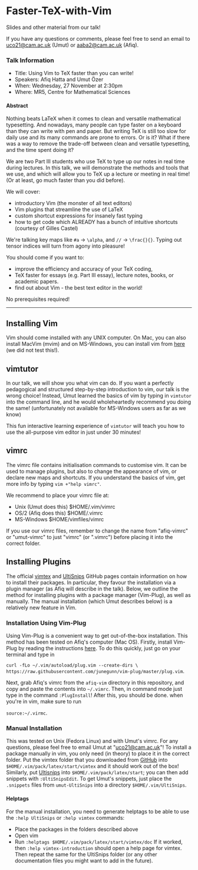 # Faster-TeX-with-Vim
Slides and other material from our talk!

If you have any questions or comments, please feel free to send an email to uco21@cam.ac.uk (Umut) or aaba2@cam.ac.uk (Afiq). 

### Talk Information
*    Title: Using Vim to TeX faster than you can write!
*    Speakers: Afiq Hatta and Umut Özer
*    When: Wednesday, 27 November at 2:30pm
*    Where: MR5, Centre for Mathematical Sciences

#### Abstract

Nothing beats LaTeX when it comes to clean and versatile mathematical typesetting. And nowadays, many people can type faster on a keyboard than they can write with pen and paper. But writing TeX is still too slow for daily use and its many commands are prone to errors. Or is it? What if there was a way to remove the trade-off between clean and versatile typesetting, and the time spent doing it?

We are two Part III students who use TeX to type up our notes in real time during lectures.
In this talk, we will demonstrate the methods and tools that we use, and which will allow you to TeX up a lecture or meeting in real time! (Or at least, go much faster than you did before).

We will cover:
- introductory Vim (the monster of all text editors)
- Vim plugins that streamline the use of LaTeX
- custom shortcut expressions for insanely fast typing
- how to get code which ALREADY has a bunch of intuitive shortcuts (courtesy of Gilles Castel)

We're talking key maps like `#a` -> `\alpha`, and `//` -> `\frac{}{}`. Typing out tensor indices will turn from agony into pleasure!

You should come if you want to:
- improve the efficiency and accuracy of your TeX coding,
- TeX faster for essays (e.g. Part III essay), lecture notes, books, or academic papers.
- find out about Vim - the best text editor in the world!

No prerequisites required!

---

## Installing Vim
Vim should come installed with any UNIX computer. On Mac, you can also install MacVim (mvim) and on MS-Windows, you can install vim from [here](https://www.vim.org/download.php#pc) (we did not test this!).

## vimtutor
In our talk, we will show you what vim can do. If you want a perfectly pedagogical and structured step-by-step introduction to vim, our talk is the wrong choice! Instead, Umut learned the basics of vim by typing in `vimtutor` into the command line, and he would wholeheartedly recommend you doing the same! (unfortunately not available for MS-Windows users as far as we know)

This fun interactive learning experience of `vimtutor` will teach you how to use the all-purpose vim editor in just under 30 minutes!

## vimrc
The vimrc file contains initialisation commands to customise vim. It can be used to manage plugins, but also to change the appearance of vim, or declare new maps and shortcuts. If you understand the basics of vim, get more info by typing `vim +"help vimrc"`.

We recommend to place your vimrc file at:
*   Unix (Umut does this)       $HOME/.vim/vimrc
*   OS/2 (Afiq does this)       $HOME/.vimrc
*   MS-Windows                  $HOME/vimfiles/vimrc

If you use our vimrc files, remember to change the name from "afiq-vimrc" or "umut-vimrc" to just "vimrc" (or ".vimrc") before placing it into the correct folder.

## Installing Plugins

The official [vimtex](https://github.com/lervag/vimtex) and [UltiSnips](https://github.com/sirver/UltiSnips) GitHub pages contain information on how to install their packages. In particular, they favour the installation via a plugin manager (as Afiq will describe in the talk). Below, we outline the method for installing plugins with a package manager (Vim-Plug), as well as manually. The manual installation (which Umut describes below) is a relatively new feature in Vim.

### Installation Using Vim-Plug 
Using Vim-Plug is a convenient way to get out-of-the-box installation. This method has been tested on Afiq's computer (Mac OS). Firstly, install Vim-Plug by reading the instructions [here](https://github.com/junegunn/vim-plug). To do this quickly, just go on your terminal and type in 

`curl -fLo ~/.vim/autoload/plug.vim --create-dirs \
    https://raw.githubusercontent.com/junegunn/vim-plug/master/plug.vim`. 


Next, grab Afiq's vimrc from the `afiq-vim` directory in this repository, and copy and paste the contents into `~/.vimrc`. 
Then, in command mode just type in the command `:PlugInstall`! After this, you should be done.
when you're in vim, make sure to run 

`source:~/.virmc`.   

### Manual Installation

This was tested on Unix (Fedora Linux) and with Umut's vimrc. For any questions, please feel free to email Umut at "uco21@cam.ac.uk"!
To install a package manually in vim, you only need (in theory) to place it in the correct folder.
Put the vimtex folder that you downloaded from [GitHub](https://github.com/lervag/vimtex) into `$HOME/.vim/pack/latex/start/vimtex` and it should work out of the box! 
Similarly, put [Ultisnips](https://github.com/sirver/UltiSnips) into `$HOME/.vim/pack/latex/start`; you can then add snippets with `:UltiSnipsEdit`. To get Umut's snippets, just place the `.snippets` files from `umut-UltiSnips` into a directory `$HOME/.vim/UltiSnips`.

#### Helptags
For the manual installation, you need to generate helptags to be able to use the `:help UltiSnips` or `:help vimtex` commands:
*   Place the packages in the folders described above
*   Open vim
*   Run `:helptags $HOME/.vim/pack/latex/start/vimtex/doc`
If it worked, then `:help vimtex-introduction` should open a help page for vimtex.
Then repeat the same for the UltiSnips folder (or any other documentation files you might want to add in the future).

